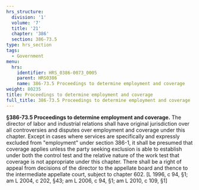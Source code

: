 ```yaml
---
hrs_structure:
  division: '1'
  volume: '7'
  title: '21'
  chapter: '386'
  section: 386-73.5
type: hrs_section
tags:
  - Government
menu:
  hrs:
    identifier: HRS_0386-0073_0005
    parent: HRS0386
    name: 386-73.5 Proceedings to determine employment and coverage
weight: 80235
title: Proceedings to determine employment and coverage
full_title: 386-73.5 Proceedings to determine employment and coverage
---
```

**§386-73.5 Proceedings to determine employment and coverage.** The director of labor and industrial relations shall have original jurisdiction over all controversies and disputes over employment and coverage under this chapter. Except in cases where services are specifically and expressly excluded from "employment" under section 386-1, it shall be presumed that coverage applies unless the party seeking exclusion is able to establish under both the control test and the relative nature of the work test that coverage is not appropriate under this chapter. There shall be a right of appeal from decisions of the director to the appellate board and thence to the intermediate appellate court, subject to chapter 602\. [L 1996, c 94, §1; am L 2004, c 202, §43; am L 2006, c 94, §1; am L 2010, c 109, §1]